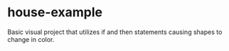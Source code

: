 # house-example
Basic visual project that utilizes if and then statements causing shapes to change in color. 
